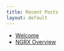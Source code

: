 ```yaml
---
title: Recent Posts
layout: default
---
```


<ul>
    <li>
        <a href="/_posts/20231222_welcome.html">Welcome</a>
    </li>
    <li>
        <a href="/_posts/NGRX_Overview.html">NGRX Overview</a>
    </li>
</ul>
